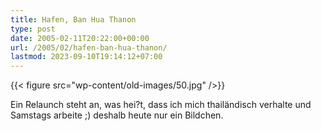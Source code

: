 ```yaml
---
title: Hafen, Ban Hua Thanon
type: post
date: 2005-02-11T20:22:00+00:00
url: /2005/02/hafen-ban-hua-thanon/
lastmod: 2023-09-10T19:14:12+07:00
---
```

{{< figure src="wp-content/old-images/50.jpg" />}}

Ein Relaunch steht an, was hei?t, dass ich mich thailändisch verhalte und Samstags arbeite ;) deshalb heute nur ein Bildchen.
